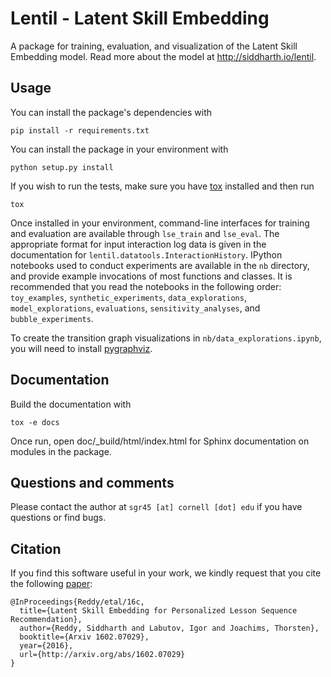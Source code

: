 Lentil - Latent Skill Embedding
===============================

A package for training, evaluation, and visualization of the Latent Skill Embedding model. Read
more about the model at http://siddharth.io/lentil.

Usage
-----

You can install the package's dependencies with

```
pip install -r requirements.txt
```

You can install the package in your environment with

```
python setup.py install
```

If you wish to run the tests, make sure you have
[tox](https://tox.readthedocs.org/en/latest/) installed and then run

```
tox
```

Once installed in your environment, command-line interfaces for training and
evaluation are available through `lse_train` and `lse_eval`. The appropriate format for input
interaction log data is given in the documentation for `lentil.datatools.InteractionHistory`.
IPython notebooks used to conduct experiments are available in the `nb` directory, and provide
example invocations of most functions and classes. It is recommended that you read the notebooks
in the following order: `toy_examples`, `synthetic_experiments`, `data_explorations`,
`model_explorations`, `evaluations`, `sensitivity_analyses`, and `bubble_experiments`.

To create the transition graph visualizations in `nb/data_explorations.ipynb`, you will need to install [pygraphviz](http://pygraphviz.github.io/).

Documentation
-------------

Build the documentation with

```
tox -e docs
```

Once run, open doc/_build/html/index.html for Sphinx documentation on modules in the package.

Questions and comments
----------------------

Please contact the author at `sgr45 [at] cornell [dot] edu` if you have questions or find bugs.

Citation
--------
If you find this software useful in your work, we kindly request that you cite the following [paper](http://arxiv.org/abs/1602.07029):

```
@InProceedings{Reddy/etal/16c,
  title={Latent Skill Embedding for Personalized Lesson Sequence Recommendation},
  author={Reddy, Siddharth and Labutov, Igor and Joachims, Thorsten},
  booktitle={Arxiv 1602.07029},
  year={2016},
  url={http://arxiv.org/abs/1602.07029}
}
```
